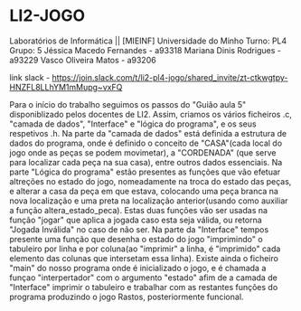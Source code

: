 # LI2-JOGO

Laboratórios de Informática || [MIEINF]
Universidade do Minho
Turno: PL4
Grupo: 5
Jéssica Macedo Fernandes - a93318
Mariana Dinis Rodrigues - a93229
Vasco Oliveira Matos - a93206

link slack - https://join.slack.com/t/li2-pl4-jogo/shared_invite/zt-ctkwgtpy-HNZFL8LLhYM1mMupg~vxFQ

Para o início do trabalho seguimos os passos do "Guião aula 5" disponiblizado pelos docentes de LI2.
Assim, criamos os vários ficheiros .c, "camada de dados", "Interface" e "lógica do programa", e os seus respetivos .h. 
Na parte da "camada de dados" está definida a estrutura de dados do programa, onde é definido o conceito
de "CASA"(cada local do jogo onde as peças se podem movimetar), a "CORDENADA" (que serve para localizar
cada peça na sua casa), entre outros dados essenciais.
Na parte "Lógica do programa" estão presentes as funções que vão efetuar altreções no estado do jogo,
nomeadamente na troca do estado das peças, e alterar a casa da peça em que estava, colocando uma peça branca
na nova localização e uma preta na localização anterior(usando como auxiliar a função altera_estado_peca).
Estas duas funções vão ser usadas na função "jogar" que aplica a jogada caso esta seja válida, ou retorna 
"Jogada Inválida" no caso de não ser.
Na parte da "Interface" tempos presente uma função que desenha o estado do jogo "imprimindo" o tabuleiro
por linha e por coluna(ao "imprimir" a linha, é "imprimido" cada elemento das colunas que intersetam essa linha).
Existe ainda o ficheiro "main" do nosso programa onde é inicializado o jogo, e é chamada a funçao "interpertador" com o argumento "estado"
afim de a camada de "Interface" imprimir o tabuleiro e trabalhar com as restantes funções do programa produzindo
o jogo Rastos, posteriormente funcional.
